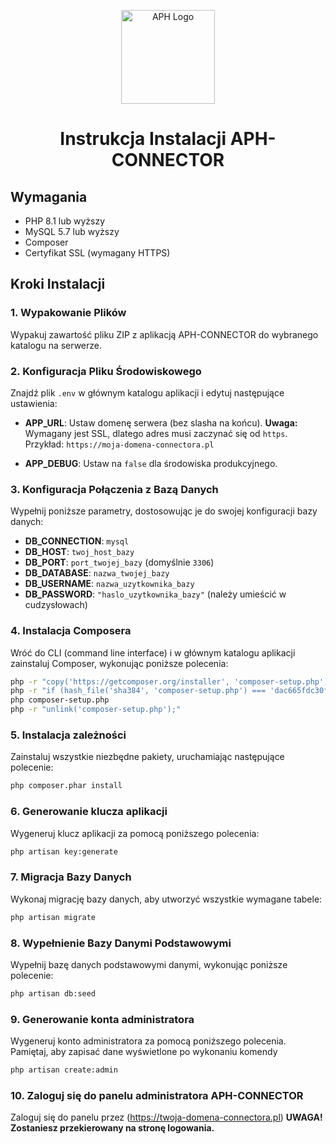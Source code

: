 <p align="center">
  <img src="https://aph-serwis.pl/storage/aph-logo.png" alt="APH Logo" width="150" />
</p>
<h1 align="center">Instrukcja Instalacji APH-CONNECTOR</h1>

## Wymagania

- PHP 8.1 lub wyższy
- MySQL 5.7 lub wyższy
- Composer
- Certyfikat SSL (wymagany HTTPS)

## Kroki Instalacji

### 1. Wypakowanie Plików

Wypakuj zawartość pliku ZIP z aplikacją APH-CONNECTOR do wybranego katalogu na serwerze.

### 2. Konfiguracja Pliku Środowiskowego

Znajdź plik `.env` w głównym katalogu aplikacji i edytuj następujące ustawienia:

- **APP_URL**: Ustaw domenę serwera (bez slasha na końcu). **Uwaga:** Wymagany jest SSL, dlatego adres musi zaczynać się od `https`. Przykład: `https://moja-domena-connectora.pl`

- **APP_DEBUG**: Ustaw na `false` dla środowiska produkcyjnego.

### 3. Konfiguracja Połączenia z Bazą Danych

Wypełnij poniższe parametry, dostosowując je do swojej konfiguracji bazy danych:

- **DB_CONNECTION**: `mysql`
- **DB_HOST**: `twoj_host_bazy`
- **DB_PORT**: `port_twojej_bazy` (domyślnie `3306`)
- **DB_DATABASE**: `nazwa_twojej_bazy`
- **DB_USERNAME**: `nazwa_uzytkownika_bazy`
- **DB_PASSWORD**: `"haslo_uzytkownika_bazy"` (należy umieścić w cudzysłowach)

### 4. Instalacja Composera

Wróć do CLI (command line interface) i w głównym katalogu aplikacji zainstaluj Composer, wykonując poniższe polecenia:

```sh
php -r "copy('https://getcomposer.org/installer', 'composer-setup.php');"
php -r "if (hash_file('sha384', 'composer-setup.php') === 'dac665fdc30fdd8ec78b38b9800061b4150413ff2e3b6f88543c636f7cd84f6db9189d43a81e5503cda447da73c7e5b6') { echo 'Installer verified'; } else { echo 'Installer corrupt'; unlink('composer-setup.php'); } echo PHP_EOL;"
php composer-setup.php
php -r "unlink('composer-setup.php');"
```
### 5. Instalacja zależności

Zainstaluj wszystkie niezbędne pakiety, uruchamiając następujące polecenie:

```sh
php composer.phar install
```

### 6. Generowanie klucza aplikacji

Wygeneruj klucz aplikacji za pomocą poniższego polecenia:
```sh
php artisan key:generate
```

### 7. Migracja Bazy Danych

Wykonaj migrację bazy danych, aby utworzyć wszystkie wymagane tabele:
```sh
php artisan migrate
```

### 8. Wypełnienie Bazy Danymi Podstawowymi

Wypełnij bazę danych podstawowymi danymi, wykonując poniższe polecenie:
```sh
php artisan db:seed
```

### 9. Generowanie konta administratora

Wygeneruj konto administratora za pomocą poniższego polecenia. Pamiętaj, aby zapisać dane wyświetlone po wykonaniu komendy
```sh
php artisan create:admin
```
### 10. Zaloguj się do panelu administratora APH-CONNECTOR

Zaloguj się do panelu przez (https://twoja-domena-connectora.pl) **UWAGA! Zostaniesz przekierowany na stronę logowania.**

